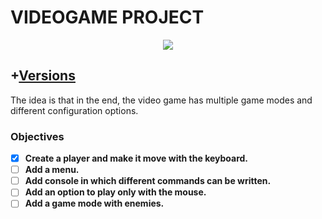 # VIDEOGAME PROJECT

<p align="center"> <img src="https://i.ibb.co/GRNb5p3/6.png"> <p align="center">

## +[Versions](https://github.com/14G001/Videogame/releases)

The idea is that in the end, the video game has multiple game modes and different configuration options.

### Objectives
- [x] **Create a player and make it move with the keyboard.**
- [ ] **Add a menu.**
- [ ] **Add console in which different commands can be written.**
- [ ] **Add an option to play only with the mouse.**
- [ ] **Add a game mode with enemies.**
